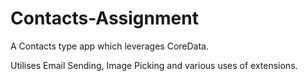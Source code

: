 # Contacts-Assignment

A Contacts type app which leverages CoreData.

Utilises Email Sending, Image Picking and various uses of extensions.
